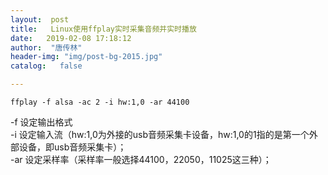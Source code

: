 ```yaml
---
layout:  post
title:   Linux使用ffplay实时采集音频并实时播放
date:   2019-02-08 17:18:12
author:  "唐传林"
header-img: "img/post-bg-2015.jpg"
catalog:   false

---
```


    ffplay -f alsa -ac 2 -i hw:1,0 -ar 44100
    

-f 设定输出格式   
-i 设定输入流（hw:1,0为外接的usb音频采集卡设备，hw:1,0的1指的是第一个外部设备，即usb音频采集卡）；   
-ar 设定采样率（采样率一般选择44100，22050，11025这三种）； 

